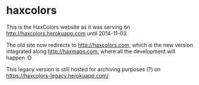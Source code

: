 haxcolors
===

This is the HaxColors website as it was serving on http://haxcolors.herokuapp.com until 2014-11-03.

The old site now redirects to http://haxcolors.com, which is the new version integrated along http://haxmaps.com, where all the development will happen :D

This legacy version is still hosted for archiving purposes (?) on https://haxcolors-legacy.herokuapp.com/
